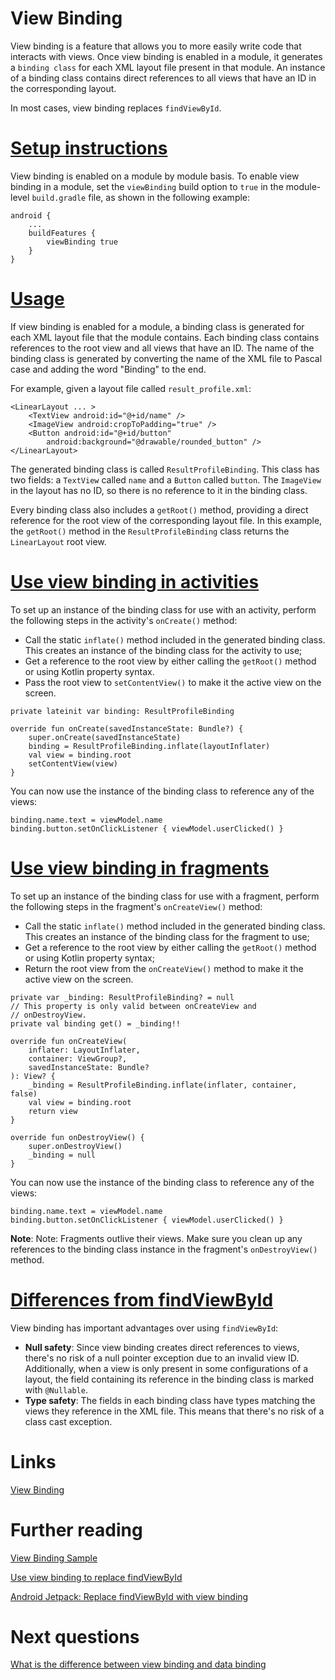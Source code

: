 # View Binding
View binding is a feature that allows you to more easily write code that interacts with views. Once view binding is enabled in a module, it generates a `binding class` for each XML layout file present in that module. An instance of a binding class contains direct references to all views that have an ID in the corresponding layout.

In most cases, view binding replaces `findViewById`.

# [Setup instructions](https://developer.android.com/topic/libraries/view-binding#setup)
View binding is enabled on a module by module basis. To enable view binding in a module, set the `viewBinding` build option to `true` in the module-level `build.gradle` file, as shown in the following example:

```
android {
    ...
    buildFeatures {
        viewBinding true
    }
}
```

# [Usage](https://developer.android.com/topic/libraries/view-binding#usage)
If view binding is enabled for a module, a binding class is generated for each XML layout file that the module contains. Each binding class contains references to the root view and all views that have an ID. The name of the binding class is generated by converting the name of the XML file to Pascal case and adding the word "Binding" to the end.

For example, given a layout file called `result_profile.xml`:
```
<LinearLayout ... >
    <TextView android:id="@+id/name" />
    <ImageView android:cropToPadding="true" />
    <Button android:id="@+id/button"
        android:background="@drawable/rounded_button" />
</LinearLayout>
```

The generated binding class is called `ResultProfileBinding`. This class has two fields: a `TextView` called `name` and a `Button` called `button`. The `ImageView` in the layout has no ID, so there is no reference to it in the binding class.

Every binding class also includes a `getRoot()` method, providing a direct reference for the root view of the corresponding layout file. In this example, the `getRoot()` method in the `ResultProfileBinding` class returns the `LinearLayout` root view.

# [Use view binding in activities](https://developer.android.com/topic/libraries/view-binding#activities)
To set up an instance of the binding class for use with an activity, perform the following steps in the activity's `onCreate()` method:
- Call the static `inflate()` method included in the generated binding class. This creates an instance of the binding class for the activity to use;
- Get a reference to the root view by either calling the `getRoot()` method or using Kotlin property syntax.
- Pass the root view to `setContentView()` to make it the active view on the screen.

```
private lateinit var binding: ResultProfileBinding

override fun onCreate(savedInstanceState: Bundle?) {
    super.onCreate(savedInstanceState)
    binding = ResultProfileBinding.inflate(layoutInflater)
    val view = binding.root
    setContentView(view)
}
```

You can now use the instance of the binding class to reference any of the views:
```
binding.name.text = viewModel.name
binding.button.setOnClickListener { viewModel.userClicked() }
```

# [Use view binding in fragments](https://developer.android.com/topic/libraries/view-binding#fragments)
To set up an instance of the binding class for use with a fragment, perform the following steps in the fragment's `onCreateView()` method:
- Call the static `inflate()` method included in the generated binding class. This creates an instance of the binding class for the fragment to use;
- Get a reference to the root view by either calling the `getRoot()` method or using Kotlin property syntax;
- Return the root view from the `onCreateView()` method to make it the active view on the screen.

```
private var _binding: ResultProfileBinding? = null
// This property is only valid between onCreateView and
// onDestroyView.
private val binding get() = _binding!!

override fun onCreateView(
    inflater: LayoutInflater,
    container: ViewGroup?,
    savedInstanceState: Bundle?
): View? {
    _binding = ResultProfileBinding.inflate(inflater, container, false)
    val view = binding.root
    return view
}

override fun onDestroyView() {
    super.onDestroyView()
    _binding = null
}
```

You can now use the instance of the binding class to reference any of the views:
```
binding.name.text = viewModel.name
binding.button.setOnClickListener { viewModel.userClicked() }
```

**Note**: Note: Fragments outlive their views. Make sure you clean up any references to the binding class instance in the fragment's `onDestroyView()` method.

# [Differences from findViewById](https://developer.android.com/topic/libraries/view-binding#findviewbyid)
View binding has important advantages over using `findViewById`:
- **Null safety**: Since view binding creates direct references to views, there's no risk of a null pointer exception due to an invalid view ID. Additionally, when a view is only present in some configurations of a layout, the field containing its reference in the binding class is marked with `@Nullable`.
- **Type safety**: The fields in each binding class have types matching the views they reference in the XML file. This means that there's no risk of a class cast exception.

# Links
[View Binding](https://developer.android.com/topic/libraries/view-binding)

# Further reading
[View Binding Sample](https://github.com/android/architecture-components-samples/tree/main/ViewBindingSample)

[Use view binding to replace findViewById](https://medium.com/androiddevelopers/use-view-binding-to-replace-findviewbyid-c83942471fc)

[Android Jetpack: Replace findViewById with view binding](https://www.youtube.com/watch?v=W7uujFrljW0)

# Next questions
[What is the difference between view binding and data binding](https://github.com/Kirchhoff-/Android-Interview-Questions/blob/master/Android/What%20is%20the%20difference%20between%20view%20binding%20and%20data%20binding.md)

